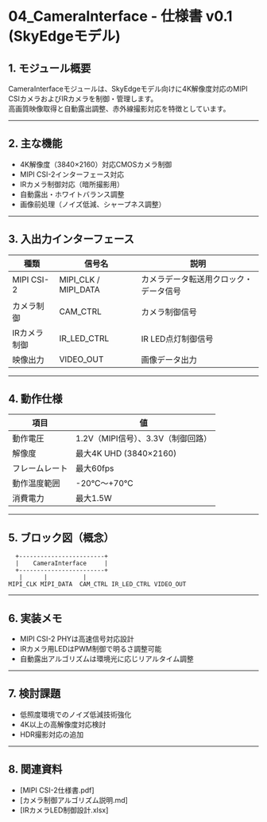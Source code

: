 # 04_CameraInterface - 仕様書 v0.1 (SkyEdgeモデル)

## 1. モジュール概要

CameraInterfaceモジュールは、SkyEdgeモデル向けに4K解像度対応のMIPI CSIカメラおよびIRカメラを制御・管理します。  
高画質映像取得と自動露出調整、赤外線撮影対応を特徴としています。

---

## 2. 主な機能

- 4K解像度（3840×2160）対応CMOSカメラ制御  
- MIPI CSI-2インターフェース対応  
- IRカメラ制御対応（暗所撮影用）  
- 自動露出・ホワイトバランス調整  
- 画像前処理（ノイズ低減、シャープネス調整）

---

## 3. 入出力インターフェース

| 種類           | 信号名           | 説明                                   |
|----------------|------------------|----------------------------------------|
| MIPI CSI-2     | MIPI_CLK / MIPI_DATA | カメラデータ転送用クロック・データ信号   |
| カメラ制御     | CAM_CTRL         | カメラ制御信号                         |
| IRカメラ制御   | IR_LED_CTRL      | IR LED点灯制御信号                     |
| 映像出力       | VIDEO_OUT        | 画像データ出力                         |

---

## 4. 動作仕様

| 項目               | 値                                   |
|--------------------|-------------------------------------|
| 動作電圧           | 1.2V（MIPI信号）、3.3V（制御回路）   |
| 解像度             | 最大4K UHD (3840×2160)               |
| フレームレート     | 最大60fps                            |
| 動作温度範囲       | -20℃〜+70℃                         |
| 消費電力           | 最大1.5W                            |

---

## 5. ブロック図（概念）

```
  +------------------------+
  |    CameraInterface     |
  +------------------------+
   |      |          |    
MIPI_CLK MIPI_DATA  CAM_CTRL IR_LED_CTRL VIDEO_OUT
```

---

## 6. 実装メモ

- MIPI CSI-2 PHYは高速信号対応設計  
- IRカメラ用LEDはPWM制御で明るさ調整可能  
- 自動露出アルゴリズムは環境光に応じリアルタイム調整

---

## 7. 検討課題

- 低照度環境でのノイズ低減技術強化  
- 4K以上の高解像度対応検討  
- HDR撮影対応の追加

---

## 8. 関連資料

- [MIPI CSI-2仕様書.pdf]  
- [カメラ制御アルゴリズム説明.md]  
- [IRカメラLED制御設計.xlsx]
